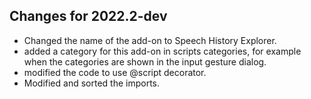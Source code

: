 ## Changes for 2022.2-dev ##

* Changed the name of the add-on to Speech History Explorer.
* added a category for this add-on in scripts categories, for example when the categories are shown in the input gesture dialog.
* modified the code to use @script decorator.
* Modified and sorted the imports.
